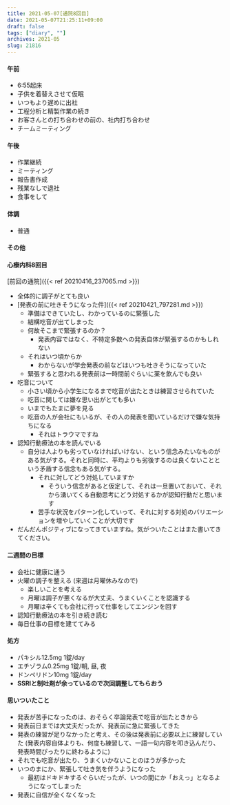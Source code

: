 ```yaml
---
title: 2021-05-07[通院8回目]
date: 2021-05-07T21:25:11+09:00
draft: false
tags: ["diary", ""]
archives: 2021-05
slug: 21816
---
```

#### 午前
- 6:55起床
- 子供を着替えさせて仮眠
- いつもより遅めに出社
- 工程分析と精製作業の続き
- お客さんとの打ち合わせの前の、社内打ち合わせ
- チームミーティング
#### 午後
- 作業継続
- ミーティング
- 報告書作成
- 残業なしで退社
- 食事をして
#### 体調
- 普通
#### その他
#### 心療内科8回目  
[前回の通院]({{< ref 20210416_237065.md >}})  
- 全体的に調子がとても良い
- [発表の前に吐きそうになった件]({{< ref 20210421_797281.md >}})
  - 準備はできていたし、わかっているのに緊張した
  - 結構吃音が出てしまった
  - 何故そこまで緊張するのか？
    - 発表内容ではなく、不特定多数への発表自体が緊張するのかもしれない
  - それはいつ頃からか
    - わからないが学会発表の前などはいつも吐きそうになっていた
  - 緊張すると思われる発表前は一時間前ぐらいに薬を飲んでも良い
- 吃音について
  - 小さい頃から小学生になるまで吃音が出たときは練習させられていた
  - 吃音に関しては嫌な思い出がとても多い
  - いまでもたまに夢を見る
  - 吃音の人が会社にもいるが、その人の発表を聞いているだけで嫌な気持ちになる
    - それはトラウマですね
- 認知行動療法の本を読んでいる
  - 自分は人よりも劣っていなければいけない、という信念みたいなものがある気がする。それと同時に、平均よりも劣後するのは良くないことという矛盾する信念もある気がする。
    - それに対してどう対処していますか
      - そういう信念があると仮定して、それは一旦置いておいて、それから湧いてくる自動思考にどう対処するかが認知行動だと思います
    - 苦手な状況をパターン化していって、それに対する対処のバリエーションを増やしていくことが大切です
- だんだんポジティブになってきていますね。気がついたことはまた書いてきてください。
#### 二週間の目標
- 会社に健康に通う
- 火曜の調子を整える (来週は月曜休みなので)
  - 楽しいことを考える
  - 月曜は調子が悪くなるが大丈夫、うまくいくことを認識する
  - 月曜は辛くても会社に行って仕事をしてエンジンを回す
- 認知行動療法の本を引き続き読む
- 毎日仕事の目標を建ててみる
#### 処方
- パキシル12.5mg 1錠/day
- エチゾラム0.25mg 1錠/朝, 昼, 夜
- ドンペリドン10mg 1錠/day  
- **SSRIと制吐剤が余っているので次回調整してもらおう**

#### 思いついたこと
- 発表が苦手になったのは、おそらく卒論発表で吃音が出たときから
- 発表前日までは大丈夫だったが、発表前に急に緊張してきた
- 発表の練習が足りなかったと考え、その後は発表前に必要以上に練習していた (発表内容自体よりも、何度も練習して、一語一句内容を叩き込んだり、発表時間ぴったりに終わるように)
- それでも吃音が出たり、うまくいかないことのほうが多かった
- いつのまにか、緊張して吐き気を伴うようになった
  - 最初はドキドキするぐらいだったが、いつの間にか「おえっ」となるようになってしまった
- 発表に自信が全くなくなった 
